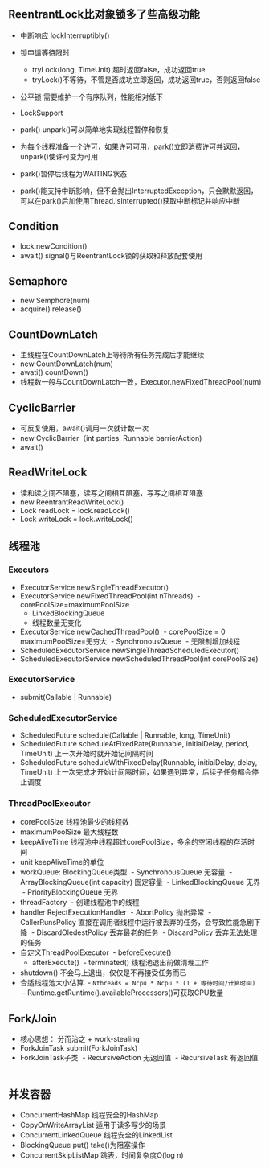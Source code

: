 ## ReentrantLock比对象锁多了些高级功能
- 中断响应 lockInterruptibly()
- 锁申请等待限时
  - tryLock(long, TimeUnit) 超时返回false，成功返回true
  - tryLock()不等待，不管是否成功立即返回，成功返回true，否则返回false
- 公平锁 需要维护一个有序队列，性能相对低下

- LockSupport
- park() unpark()可以简单地实现线程暂停和恢复
- 为每个线程准备一个许可，如果许可可用，park()立即消费许可并返回，unpark()使许可变为可用
- park()暂停后线程为WAITING状态
- park()能支持中断影响，但不会抛出InterruptedException，只会默默返回，可以在park()后加使用Thread.isInterrupted()获取中断标记并响应中断

## Condition
- lock.newCondition()
- await() signal()与ReentrantLock锁的获取和释放配套使用

## Semaphore
- new Semphore(num)
- acquire()  release()

## CountDownLatch
- 主线程在CountDownLatch上等待所有任务完成后才能继续
- new CountDownLatch(num)
- awati() countDown()
- 线程数一般与CountDownLatch一致，Executor.newFixedThreadPool(num)

## CyclicBarrier
- 可反复使用，await()调用一次就计数一次
- new CyclicBarrier（int parties, Runnable barrierAction)
- await()

## ReadWriteLock
- 读和读之间不阻塞，读写之间相互阻塞，写写之间相互阻塞
- new ReentrantReadWriteLock()
- Lock readLock = lock.readLock()
- Lock writeLock = lock.writeLock()

## 线程池
### Executors
- ExecutorService newSingleThreadExecutor()
- ExecutorService newFixedThreadPool(int nThreads)
  - corePoolSize=maximumPoolSize
  - LinkedBlockingQueue
  - 线程数量无变化
- ExecutorService newCachedThreadPool()
  - corePoolSize = 0 maximumPoolSize=无穷大
  - SynchronousQueue
  - 无限制增加线程
- ScheduledExecutorService newSingleThreadScheduledExecutor()
- ScheduledExecutorService newScheduledThreadPool(int corePoolSize)
### ExecutorService
- submit(Callable | Runnable)
### ScheduledExecutorService
- ScheduledFuture schedule(Callable | Runnable, long, TimeUnit)
- ScheduledFuture scheduleAtFixedRate(Runnable, initialDelay, period, TimeUnit) 上一次开始时就开始记间隔时间
- ScheduledFuture scheduleWithFixedDelay(Runnable, initialDelay, delay, TimeUnit) 上一次完成才开始计间隔时间，如果遇到异常，后续子任务都会停止调度
### ThreadPoolExecutor
- corePoolSize 线程池最少的线程数
- maximumPoolSize 最大线程数
- keepAliveTime 线程池中线程超过corePoolSize，多余的空闲线程的存活时间
- unit keepAliveTime的单位
- workQueue: BlockingQueue类型
  - SynchronousQueue 无容量
  - ArrayBlockingQueue(int capacity) 固定容量
  - LinkedBlockingQueue 无界
  - PriorityBlockingQueue 无界
- threadFactory
  - 创建线程池中的线程
- handler RejectExecutionHandler
  - AbortPolicy 抛出异常 
  - CallerRunsPolicy 直接在调用者线程中运行被丢弃的任务，会导致性能急剧下降
  - DiscardOledestPolicy 丢弃最老的任务
  - DiscardPolicy 丢弃无法处理的任务
- 自定义ThreadPoolExecutor
  - beforeExecute()
  - afterExecute()
  - terminated() 线程池退出前做清理工作
- shutdown() 不会马上退出，仅仅是不再接受任务而已
- 合适线程池大小估算
  - `Nthreads = Ncpu * Ncpu * (1 + 等待时间/计算时间)`
  - Runtime.getRuntime().availableProcessors()可获取CPU数量
  
## Fork/Join
- 核心思想： 分而治之 + work-stealing
- ForkJoinTask submit(ForkJoinTask)
- ForkJoinTask子类
  - RecursiveAction 无返回值
  - RecursiveTask 有返回值
  
## 并发容器
- ConcurrentHashMap 线程安全的HashMap
- CopyOnWriteArrayList 适用于读多写少的场景
- ConcurrentLinkedQueue 线程安全的LinkedList
- BlockingQueue put() take()为阻塞操作
- ConcurrentSkipListMap 跳表，时间复杂度O(log n)
